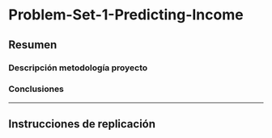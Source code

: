 # Problem-Set-1-Predicting-Income

## Resumen

### Descripción metodología proyecto

### Conclusiones
---

## Instrucciones de replicación

